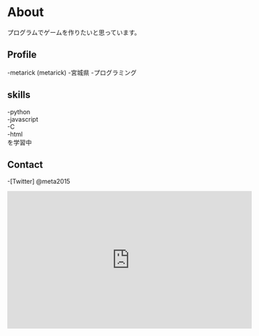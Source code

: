 # About
プログラムでゲームを作りたいと思っています。

## Profile
-metarick (metarick)
-宮城県
-プログラミング

## skills
-python  
-javascript  
-C  
-html  
を学習中  

## Contact
-[Twitter] @meta2015

<iframe width="560" height="315" src="https://www.youtube.com/embed/lOpBdPdi_tw" frameborder="0" allow="accelerometer; autoplay; encrypted-media; gyroscope; picture-in-picture" allowfullscreen></iframe>

